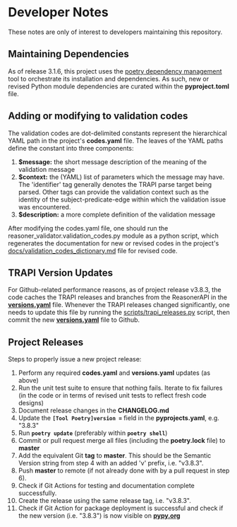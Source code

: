 # Developer Notes

These notes are only of interest to developers maintaining this repository.

## Maintaining Dependencies

As of release 3.1.6, this project uses the [poetry dependency management](https://python-poetry.org) tool to orchestrate its installation and dependencies. As such, new or revised Python module dependencies are curated within the **pyproject.toml** file.

## Adding or modifying to validation codes

The validation codes are dot-delimited constants represent the hierarchical YAML path in the project's **codes.yaml** file.  The leaves of the YAML paths define the constant into three components:

1. **$message:** the short message description of the meaning of the validation message
2. **$context:** the (YAML) list of parameters which the message may have. The 'identifier' tag generally denotes the TRAPI parse target being parsed. Other tags can provide the validation context such as the identity of the subject-predicate-edge within which the validation issue was encountered.
3. **$description:** a more complete definition of the validation message

After modifying the codes.yaml file, one should run the reasoner_validator.validation_codes.py module as a python script, which regenerates the documentation for new or revised codes in the project's [docs/validation_codes_dictionary.md](docs/validation_codes_dictionary.md) file for revised code.

## TRAPI Version Updates

For Github-related performance reasons, as of project release v3.8.3, the code caches the TRAPI releases and branches from the ReasonerAPI in the **[versions.yaml](reasoner_validator/versions.yaml)** file.  Whenever the TRAPI releases changed significantly, one needs to update this file by running the [scripts/trapi_releases.py](scripts/trapi_releases.py) script, then commit the new **[versions.yaml](reasoner_validator/versions.yaml)** file to Github.

## Project Releases

Steps to properly issue a new project release:

1. Perform any required **codes.yaml** and **versions.yaml** updates (as above)
2. Run the unit test suite to ensure that nothing fails. Iterate to fix failures (in the code or in terms of revised unit tests to reflect fresh code designs)
3. Document release changes in the **CHANGELOG.md**
4. Update the **`[Tool Poetry]version =`** field in the **pyprojects.yaml**, e.g. "3.8.3"
5. Run **`poetry update`** (preferably within  **`poetry shell`**)
6. Commit or pull request merge all files (including the **poetry.lock** file) to **master**
7. Add the equivalent Git **tag** to **master**. This should be the Semantic Version string from step 4 with an added 'v' prefix, i.e. "v3.8.3".
8. Push **master** to remote (if not already done with by a pull request in step 6).
9. Check if Git Actions for testing and documentation complete successfully.
10. Create the release using the same release tag, i.e. "v3.8.3".
11. Check if Git Action for package deployment is successful and check if the new version (i.e. "3.8.3") is now visible on **[pypy.org](https://pypi.org/search/?q=reasoner-validator)**
